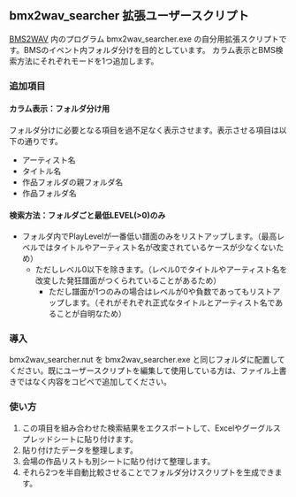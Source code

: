 ## bmx2wav_searcher 拡張ユーザースクリプト
[BMS2WAV](https://github.com/temtan/bmx2wav) 内のプログラム bmx2wav_searcher.exe の自分用拡張スクリプトです。BMSのイベント内フォルダ分けを目的としています。
カラム表示とBMS検索方法にそれぞれモードを1つ追加します。

### 追加項目
#### カラム表示：フォルダ分け用
フォルダ分けに必要となる項目を過不足なく表示させます。表示させる項目は以下の通りです。
* アーティスト名
* タイトル名
* 作品フォルダの親フォルダ名
* 作品フォルダ名

#### 検索方法：フォルダごと最低LEVEL(>0)のみ
* フォルダ内でPlayLevelが一番低い譜面のみをリストアップします。（最高レベルではタイトルやアーティスト名が改変されているケースが少なくないため）
  * ただしレベル0以下を除きます。（レベル0でタイトルやアーティスト名を改変した発狂譜面がつくられていることがあるため）
    * ただし譜面が1つのみの場合はレベルが0や負数であってもリストアップします。（それがそれぞれ正式なタイトルとアーティスト名であることが自明なため）

### 導入
bmx2wav_searcher.nut を bmx2wav_searcher.exe と同じフォルダに配置してください。既にユーザースクリプトを編集して使用している方は、ファイル上書きではなく内容をコピペで追加してください。

### 使い方
1. この項目を組み合わせた検索結果をエクスポートして、Excelやグーグルスプレッドシートに貼り付けます。
2. 貼り付けたデータを整理します。
3. 会場の作品リストも別シートに貼り付けて整理します。
4. それら2つを半自動比較させることでフォルダ分けスクリプトを生成できます。
